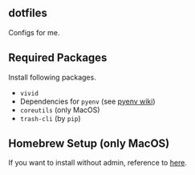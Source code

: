 dotfiles
--------

Configs for me.

## Required Packages

Install following packages.
- `vivid`
- Dependencies for `pyenv` (see [pyenv wiki](https://github.com/pyenv/pyenv/wiki#suggested-build-environment))
- `coreutils` (only MacOS)
- `trash-cli` (by `pip`)

## Homebrew Setup (only MacOS)

If you want to install without admin, reference to [here](https://github.com/Homebrew/brew/blob/master/docs/Installation.md#alternative-installs).
